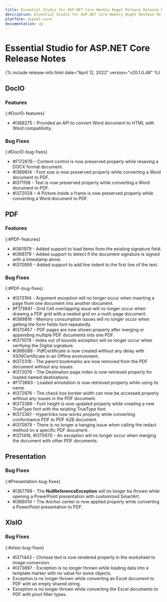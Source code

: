 ```yaml
---
title: Essential Studio for ASP.NET Core Weekly Nuget Release Release Notes  
description: Essential Studio for ASP.NET Core Weekly Nuget Release Release Notes  
platform: aspnet-core
documentation: ug
---
```


# Essential Studio for ASP.NET Core  Release Notes  

{% include release-info.html date="April 12, 2022"  version="v20.1.0.48" %} 





## DocIO

### Features
{:#DocIO-features}

* \#I368275 - Provided an API to convert Word document to HTML with Word compatibility.

### Bug Fixes
{:#DocIO-bug-fixes}

* \#F172876 – Content control is now preserved properly while resaving a DOCX format document.
* \#I369614 - Font size is now preserved properly while converting a Word document to PDF.
* \#I371158 - Text is now preserved properly while converting a Word document to PDF.
* \#I372034 – A Picture inside a frame is now preserved properly while converting a Word document to PDF.

## PDF

### Features
{:#PDF-features}

* \#I361979 - Added support to load items from the existing signature field.
* \#I368179 - Added support to detect if the document signature is signed with a timestamp alone.
* \#I370995 - Added support to add line indent to the first line of the text.

### Bug Fixes
{:#PDF-bug-fixes}

* \#I373194 - Argument exception will no longer occur when inserting a page from one document into another document.
* \#F173841 - Grid Cell overlapping issue will no longer occur when drawing a PDF grid with a nested grid on a multi-page document.
* \#I369816 - Memory consumption issues will no longer occur when getting the form fields font repeatedly.
* \#I370457 - PDF pages are now shown properly after merging or appending multiple PDF documents into one PDF.
* \#I371079 - Index out of bounds exception will no longer occur when verifying the Digital signature.
* \#I366088 - PdfCertificate is now created without any delay with X509Certificate in an Offline environment.
* \#I372318 - The parent bookmarks are now removed from the PDF document without any issues. 
* \#I372076 - The Destination page index is now retrieved properly for loaded named destinations.
* \#F173683 - Loaded annotation is now retrieved properly while using its name.
* \#I372976 - The check box border width can now be accessed properly without any issues in the PDF document.
* \#I373386 - Font height is now updated properly while creating a new TrueType font with the existing TrueType font.
* \#I372361 - Hyperlinks now works properly while converting conformance PDF to PDF A2B document.
* \#I370979 - There is no longer a hanging issue when calling the redact method on a specific PDF document.
* \#I371416, \#I370670 - An exception will no longer occur when merging the document with other PDF documents.


## Presentation

### Bug Fixes
{:#Presentation-bug-fixes}

* \#I367799 - The **NullReferenceException** will no longer be thrown while opening a PowerPoint presentation with customized SmartArt.
* \#I366014 – The Anchor center is now applied properly while converting a PowerPoint presentation to PDF.

## XlsIO

### Bug Fixes
{:#xlsio-bug-fixes}

* \#I371443 - Chinese text is now rendered properly in the worksheet to image conversion.
* \#I373897 - Exception is no longer thrown while loading data into a template marker with no value for some objects.
* Exception is no longer thrown while converting an Excel document to PDF with an empty shared string.
* Exception is no longer thrown while converting the Excel documents to PDF with pivot filter types.

